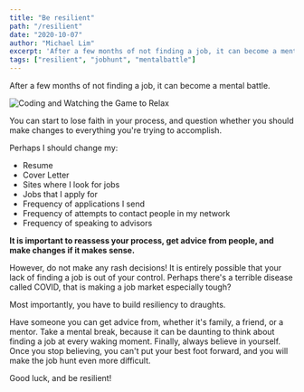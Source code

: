 ```yaml
---
title: "Be resilient"
path: "/resilient"
date: "2020-10-07"
author: "Michael Lim"
excerpt: 'After a few months of not finding a job, it can become a mental battle.'
tags: ["resilient", "jobhunt", "mentalbattle"]
---
```


After a few months of not finding a job, it can become a mental battle. 

![Coding and Watching the Game to Relax](../images/codingbasketball.jpg)

You can start to lose faith in your process, and question whether you should make changes to everything you're trying to accomplish.  

Perhaps I should change my:
- Resume
- Cover Letter
- Sites where I look for jobs
- Jobs that I apply for
- Frequency of applications I send
- Frequency of attempts to contact people in my network
- Frequency of speaking to advisors

**It is important to reassess your process, get advice from people, and make changes if it makes sense.**

However, do not make any rash decisions!  It is entirely possible that your lack of finding a job is out of your control.  Perhaps there's a terrible disease called COVID, that is making a job market especially tough?  

Most importantly, you have to build resiliency to draughts.  

Have someone you can get advice from, whether it's family, a friend, or a mentor.
Take a mental break, because it can be daunting to think about finding a job at every waking moment.
Finally, always believe in yourself.  Once you stop believing, you can't put your best foot forward, and you will make the job hunt even more difficult. 

Good luck, and be resilient!